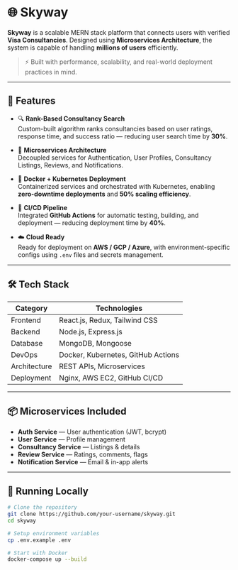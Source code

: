 # 🌐 Skyway

**Skyway** is a scalable MERN stack platform that connects users with verified **Visa Consultancies**. Designed using **Microservices Architecture**, the system is capable of handling **millions of users** efficiently.

> ⚡ Built with performance, scalability, and real-world deployment practices in mind.

---

## 🚀 Features

- 🔍 **Rank-Based Consultancy Search**  
  Custom-built algorithm ranks consultancies based on user ratings, response time, and success ratio — reducing user search time by **30%**.

- 🧱 **Microservices Architecture**  
  Decoupled services for Authentication, User Profiles, Consultancy Listings, Reviews, and Notifications.

- 🐳 **Docker + Kubernetes Deployment**  
  Containerized services and orchestrated with Kubernetes, enabling **zero-downtime deployments** and **50% scaling efficiency**.

- 🔄 **CI/CD Pipeline**  
  Integrated **GitHub Actions** for automatic testing, building, and deployment — reducing deployment time by **40%**.

- ☁️ **Cloud Ready**  
  Ready for deployment on **AWS / GCP / Azure**, with environment-specific configs using `.env` files and secrets management.

---

## 🛠️ Tech Stack

| Category        | Technologies |
|-----------------|--------------|
| Frontend        | React.js, Redux, Tailwind CSS |
| Backend         | Node.js, Express.js |
| Database        | MongoDB, Mongoose |
| DevOps          | Docker, Kubernetes, GitHub Actions |
| Architecture    | REST APIs, Microservices |
| Deployment      | Nginx, AWS EC2, GitHub CI/CD |

---

## 📦 Microservices Included

- **Auth Service** — User authentication (JWT, bcrypt)
- **User Service** — Profile management
- **Consultancy Service** — Listings & details
- **Review Service** — Ratings, comments, flags
- **Notification Service** — Email & in-app alerts

---

## 🧪 Running Locally

```bash
# Clone the repository
git clone https://github.com/your-username/skyway.git
cd skyway

# Setup environment variables
cp .env.example .env

# Start with Docker
docker-compose up --build
